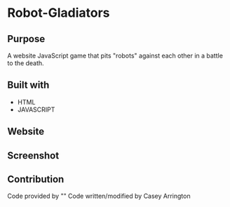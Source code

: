 # Robot-Gladiators

## Purpose
A website JavaScript game that pits "robots" against each other in a battle to the death.

## Built with
* HTML
* JAVASCRIPT

## Website

## Screenshot

## Contribution
Code provided by ""
Code written/modified by Casey Arrington